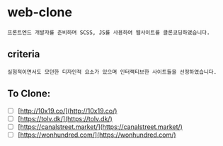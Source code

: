 # web-clone

    프론트엔드 개발자를 준비하며 SCSS, JS를 사용하여 웹사이트를 클론코딩하였습니다.

## criteria

    실험적이면서도 모던한 디자인적 요소가 있으며 인터랙티브한 사이트들을 선정하였습니다.

## To Clone:

- [ ] [http://10x19.co/](http://10x19.co/)
- [ ] [https://tolv.dk/](https://tolv.dk/)
- [ ] [https://canalstreet.market/](https://canalstreet.market/)
- [ ] [https://wonhundred.com/](https://wonhundred.com/)
